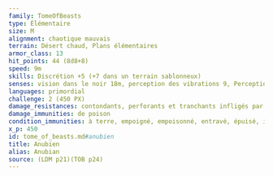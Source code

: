 ```yaml
---
family: TomeOfBeasts
type: Élémentaire
size: M
alignment: chaotique mauvais
terrain: Désert chaud, Plans élémentaires
armor_class: 13
hit_points: 44 (8d8+8)
speed: 9m
skills: Discrétion +5 (+7 dans un terrain sablonneux)
senses: vision dans le noir 18m, perception des vibrations 9, Perception passive 11
languages: primordial
challenge: 2 (450 PX)
damage_resistances: contondants, perforants et tranchants infligés par des armes non magiques
damage_immunities: de poison
condition_immunities: à terre, empoigné, empoisonné, entravé, épuisé, inconscient, paralysé, pétrifié
x_p: 450
id: tome_of_beasts.md#anubien
title: Anubien
alias: Anubian
source: (LDM p21)(TOB p24)
---
```


